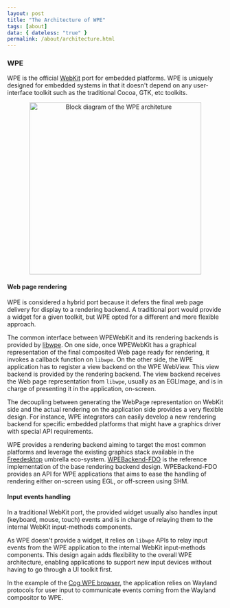 ```yaml
---
layout: post
title: "The Architecture of WPE"
tags: [about]
data: { dateless: "true" }
permalink: /about/architecture.html
---
```


### WPE

WPE is the official [WebKit](https://webkit.org) port for embedded platforms. WPE is uniquely designed
for embedded systems in that it doesn't depend on any user-interface toolkit
such as the traditional Cocoa, GTK, etc toolkits.

<div class="masthead-img" align="center">
      <img style="width: 400px; max-width: 100%;" src="{{ '/assets/wpe-architecture-diagram.png' | url }}"
		srcset="{{ '/assets/wpe-architecture-diagram@2x.png' | url }} 2x"
		alt="Block diagram of the WPE architeture">
</div>

#### Web page rendering

WPE is considered a hybrid port because it defers the final web page delivery for
display to a rendering backend. A traditional port would provide a widget for a
given toolkit, but WPE opted for a different and more flexible approach.

The common interface between WPEWebKit and its rendering backends is provided by
[libwpe](https://github.com/WebPlatformForEmbedded/libwpe). On one side, once
WPEWebKit has a graphical representation of the final composited Web page ready
for rendering, it invokes a callback function on `libwpe`. On the other side,
the WPE application has to register a view backend on the WPE WebView. This view
backend is provided by the rendering backend. The view backend receives the Web
page representation from `libwpe`, usually as an EGLImage, and is in charge of
presenting it in the application, on-screen.

The decoupling between generating the WebPage representation on WebKit side and
the actual rendering on the application side provides a very flexible design.
For instance, WPE integrators can easily develop a new rendering backend for
specific embedded platforms that might have a graphics driver with special API
requirements.

WPE provides a rendering backend aiming to target the most common platforms and
leverage the existing graphics stack available in the
[Freedesktop](https://freedesktop.org) umbrella eco-system.
[WPEBackend-FDO](https://github.com/Igalia/WPEBackend-FDO) is the reference
implementation of the base rendering backend design. WPEBackend-FDO provides an API
for WPE applications that aims to ease the handling of rendering either
on-screen using EGL, or off-screen using SHM.

#### Input events handling

In a traditional WebKit port, the provided widget usually also handles input
(keyboard, mouse, touch) events and is in charge of relaying them to the
internal WebKit input-methods components.

As WPE doesn't provide a widget, it relies on `libwpe` APIs to relay input
events from the WPE application to the internal WebKit input-methods components.
This design again adds flexibility to the overall WPE architecture, enabling
applications to support new input devices without having to go through a UI
toolkit first.

In the example of the [Cog WPE browser](https://github.com/Igalia/cog), the
application relies on Wayland protocols for user input to communicate events
coming from the Wayland compositor to WPE.